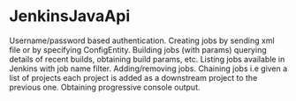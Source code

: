 # JenkinsJavaApi

Username/password based authentication.
Creating jobs by sending xml file or by specifying ConfigEntity.
Building jobs (with params) querying details of recent builds, obtaining build params, etc.
Listing jobs available in Jenkins with job name filter.
Adding/removing jobs.
Chaining jobs i.e given a list of projects each project is added as a downstream project to the previous one.
Obtaining progressive console output.
